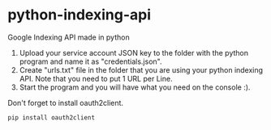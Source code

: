 # python-indexing-api
Google Indexing API made in python

1. Upload your service account JSON key to the folder with the python program and name it as "credentials.json".
2. Create "urls.txt" file in the folder that you are using your python indexing API. Note that you need to put 1 URL per Line.
3. Start the program and you will have what you need on the console :).

Don't forget to install oauth2client.

```python
pip install oauth2client
```
